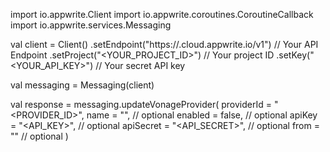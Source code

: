 import io.appwrite.Client
import io.appwrite.coroutines.CoroutineCallback
import io.appwrite.services.Messaging

val client = Client()
    .setEndpoint("https://<REGION>.cloud.appwrite.io/v1") // Your API Endpoint
    .setProject("<YOUR_PROJECT_ID>") // Your project ID
    .setKey("<YOUR_API_KEY>") // Your secret API key

val messaging = Messaging(client)

val response = messaging.updateVonageProvider(
    providerId = "<PROVIDER_ID>",
    name = "<NAME>", // optional
    enabled = false, // optional
    apiKey = "<API_KEY>", // optional
    apiSecret = "<API_SECRET>", // optional
    from = "<FROM>" // optional
)
